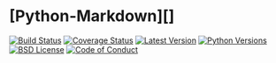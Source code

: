 [Python-Markdown][]
===================

[![Build Status][build-button]][build]
[![Coverage Status][codecov-button]][codecov]
[![Latest Version][mdversion-button]][md-pypi]
[![Python Versions][pyversion-button]][md-pypi]
[![BSD License][bsdlicense-button]][bsdlicense]
[![Code of Conduct][codeofconduct-button]][Code of Conduct]

[build-button]: https://github.com/Python-Markdown/markdown/workflows/CI/badge.svg?event=push
[build]: https://github.com/Python-Markdown/markdown/actions?query=workflow%3ACI+event%3Apush
[codecov-button]: https://codecov.io/gh/Python-Markdown/markdown/branch/master/graph/badge.svg
[codecov]: https://codecov.io/gh/Python-Markdown/markdown
[mdversion-button]: https://img.shields.io/pypi/v/Markdown.svg
[md-pypi]: https://pypi.org/project/Markdown/
[pyversion-button]: https://img.shields.io/pypi/pyversions/Markdown.svg
[bsdlicense-button]: https://img.shields.io/badge/license-BSD-yellow.svg
[bsdlicense]: https://opensource.org/licenses/BSD-3-Clause
[codeofconduct-button]: https://img.shields.io/badge/code%20of%20conduct-contributor%20covenant-green.svg?style=flat-square
[Code of Conduct]: https://github.com/Python-Markdown/markdown/blob/master/CODE_OF_CONDUCT.md